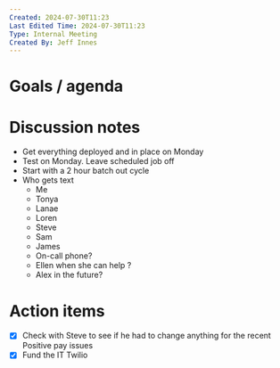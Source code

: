```yaml
---
Created: 2024-07-30T11:23
Last Edited Time: 2024-07-30T11:23
Type: Internal Meeting
Created By: Jeff Innes
---
```

# Goals / agenda

# Discussion notes

- Get everything deployed and in place on Monday
- Test on Monday. Leave scheduled job off
- Start with a 2 hour batch out cycle
- Who gets text
    - Me
    - Tonya
    - Lanae
    - Loren
    - Steve
    - Sam
    - James
    - On-call phone?
    - Ellen when she can help ?
    - Alex in the future?

# Action items

- [x] Check with Steve to see if he had to change anything for the recent Positive pay issues
- [x] Fund the IT Twilio
